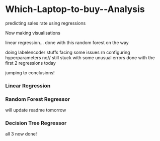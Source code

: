 # Which-Laptop-to-buy--Analysis

predicting sales rate using regressions


Now making visualisations

linear regression...
done with this
random forest on the way


doing labelencoder stuffs
facing some issues rn
configuring hyperparameters no//
still stuck with some unusual errors
done with the first 2 regressions today

jumping to conclusions!


### Linear Regression
### Random Forest Regressor
will update readme tomorrow
### Decision Tree Regressor

all 3 now done!
